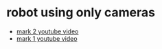 # robot using only cameras
* [mark 2 youtube video](https://youtu.be/3d0a7on7qjA)
* [mark 1 youtube video](https://youtu.be/alYwz7Ks5b4)